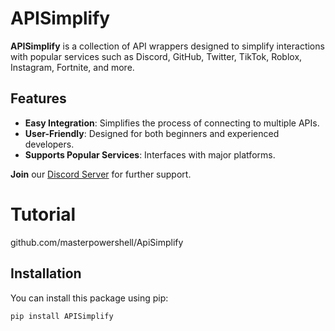 # APISimplify

**APISimplify** is a collection of API wrappers designed to simplify interactions with popular services such as Discord, GitHub, Twitter, TikTok, Roblox, Instagram, Fortnite, and more.

## Features

- **Easy Integration**: Simplifies the process of connecting to multiple APIs.
- **User-Friendly**: Designed for both beginners and experienced developers.
- **Supports Popular Services**: Interfaces with major platforms.

**Join** our [Discord Server](https://discord.gg/W9sxUqWspJ) for further support.

# Tutorial 

github.com/masterpowershell/ApiSimplify

## Installation

You can install this package using pip:

```bash
pip install APISimplify



